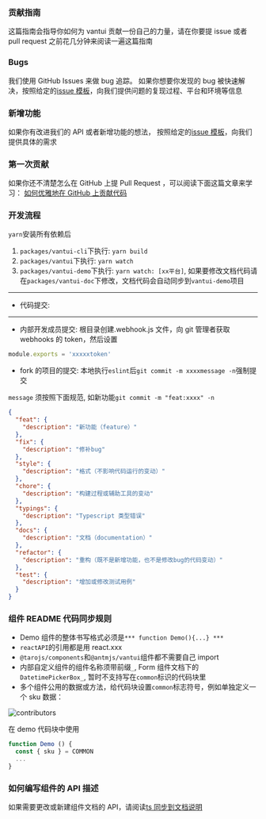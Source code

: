 ### 贡献指南

这篇指南会指导你如何为 vantui 贡献一份自己的力量，请在你要提 issue 或者 pull request 之前花几分钟来阅读一遍这篇指南

### Bugs

我们使用 GitHub Issues 来做 bug 追踪。 如果你想要你发现的 bug 被快速解决，按照给定的[issue 模板](https://github.com/AntmJS/vantui/issues/new?assignees=&labels=&template=BUG.md)，向我们提供问题的复现过程、平台和环境等信息

### 新增功能

如果你有改进我们的 API 或者新增功能的想法， 按照给定的[issue 模板](https://github.com/AntmJS/vantui/issues/new?assignees=&labels=&template=FEATURE.md)，向我们提供具体的需求

### 第一次贡献

如果你还不清楚怎么在 GitHub 上提 Pull Request ，可以阅读下面这篇文章来学习：
[如何优雅地在 GitHub 上贡献代码](https://segmentfault.com/a/1190000000736629)

### 开发流程

`yarn`安装所有依赖后

1. `packages/vantui-cli`下执行: `yarn build`
2. `packages/vantui`下执行: `yarn watch`
3. `packages/vantui-demo`下执行: `yarn watch: [xx平台]`, 如果要修改文档代码请在`packages/vantui-doc`下修改，文档代码会自动同步到`vantui-demo`项目

---

- 代码提交:

---

- 内部开发成员提交: 根目录创建.webhook.js 文件，向 git 管理者获取 webhooks 的 token，然后设置

```js
module.exports = 'xxxxxtoken'
```

- fork 的项目的提交: 本地执行`eslint`后`git commit -m xxxxmessage -n`强制提交

`message` 须按照下面规范, 如新功能`git commit -m "feat:xxxx" -n`

```json
{
  "feat": {
    "description": "新功能（feature）"
  },
  "fix": {
    "description": "修补bug"
  },
  "style": {
    "description": "格式（不影响代码运行的变动）"
  },
  "chore": {
    "description": "构建过程或辅助工具的变动"
  },
  "typings": {
    "description": "Typescript 类型错误"
  },
  "docs": {
    "description": "文档（documentation）"
  },
  "refactor": {
    "description": "重构（既不是新增功能，也不是修改bug的代码变动）"
  },
  "test": {
    "description": "增加或修改测试用例"
  }
}
```

### 组件 README 代码同步规则

- Demo 组件的整体书写格式必须是`*** function Demo(){...} ***`
- `reactAPI`的引用都是用 react.xxx
- `@tarojs/components`和`@antmjs/vantui`组件都不需要自己 import
- 内部自定义组件的组件名称须带前缀`_`, Form 组件文档下的`DatetimePickerBox_`, 暂时不支持写在`common`标识的代码块里
- 多个组件公用的数据或方法，给代码块设置`common`标志符号，例如单独定义一个 sku 数据：

 <img src="https://raw.githubusercontent.com/AntmJS/vantui/main/resource/%20code-demo.png" alt="contributors">

在 demo 代码块中使用

```js
function Demo () {
  const { sku } = COMMON
  ...
}
```

### 如何编写组件的 API 描述

如果需要更改或新建组件文档的 API，请阅读[ts 同步到文档说明](https://antmjs.github.io/vantui/#/comments)
